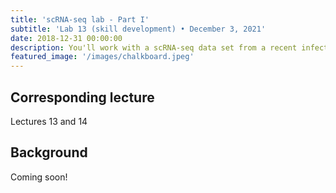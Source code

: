 ```yaml
---
title: 'scRNA-seq lab - Part I'
subtitle: 'Lab 13 (skill development) • December 3, 2021'
date: 2018-12-31 00:00:00
description: You'll work with a scRNA-seq data set from a recent infectious disease study.  In this lab you'll start with a matrix of genes (rows) by cells (columns) and carry out dimensional reduction and cluster identification.  We'll conclude this lab by integrating multiple samples and discussing the concept of assays in Seurat. 
featured_image: '/images/chalkboard.jpeg'
---
```


##  Corresponding lecture

Lectures 13 and 14

## Background

Coming soon!